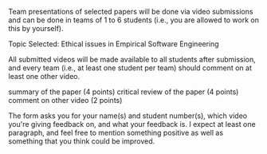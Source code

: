 Team presentations of selected papers will be done via video submissions and can be done in teams of 1 to 6 students (i.e., you are allowed to work on this by yourself). 


Topic Selected: Ethical issues in Empirical Software Engineering

All submitted videos will be made available to all students after submission, and every team (i.e., at least one student per team) should comment on at least one other video.


summary of the paper (4 points)
critical review of the paper (4 points)
comment on other video (2 points)


The form asks you for your name(s) and student number(s), which video you're giving feedback on, and what your feedback is. I expect at least one paragraph, and feel free to mention something positive as well as something that you think could be improved.
